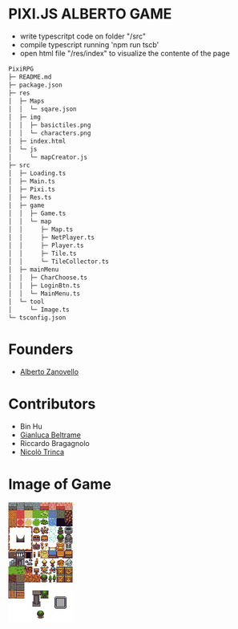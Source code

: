 # PIXI.JS ALBERTO GAME
* write typescritpt code on folder "/src"
* compile typescript running 'npm run tscb'
* open html file "/res/index" to visualize the contente of the page


```
PixiRPG
├─ README.md
├─ package.json
├─ res
│  ├─ Maps
│  │  └─ sqare.json
│  ├─ img
│  │  ├─ basictiles.png
│  │  └─ characters.png
│  ├─ index.html
│  └─ js
│     └─ mapCreator.js
├─ src
│  ├─ Loading.ts
│  ├─ Main.ts
│  ├─ Pixi.ts
│  ├─ Res.ts
│  ├─ game
│  │  ├─ Game.ts
│  │  └─ map
│  │     ├─ Map.ts
│  │     ├─ NetPlayer.ts
│  │     ├─ Player.ts
│  │     ├─ Tile.ts
│  │     └─ TileCollector.ts
│  ├─ mainMenu
│  │  ├─ CharChoose.ts
│  │  ├─ LoginBtn.ts
│  │  └─ MainMenu.ts
│  └─ tool
│     └─ Image.ts
└─ tsconfig.json

```


# Founders
* [Alberto Zanovello](https://github.com/ZanovelloAlberto/)

# Contributors
* Bin Hu
* [Gianluca Beltrame](https://github.com/GianlucaBeltrame)
* Riccardo Bragagnolo
* [Nicolò Trinca](https://github.com/nikxtr)


# Image of Game
<img src="res/img/basictiles.png"></img>
